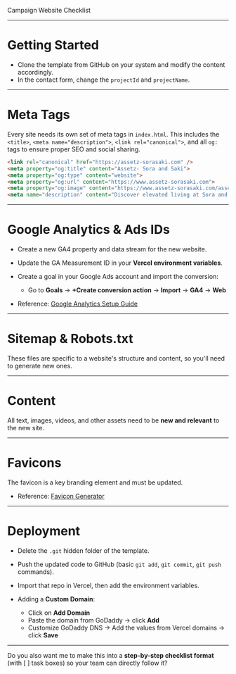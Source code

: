 Campaign Website Checklist

---

# Getting Started

* Clone the template from GitHub on your system and modify the content accordingly.
* In the contact form, change the `projectId` and `projectName`.

---

# Meta Tags

Every site needs its own set of meta tags in `index.html`. This includes the `<title>`, `<meta name="description">`, `<link rel="canonical">`, and all `og:` tags to ensure proper SEO and social sharing.

```html
<link rel="canonical" href="https://assetz-sorasaki.com" />
<meta property="og:title" content="Assetz- Sora and Saki">
<meta property="og:type" content="website">
<meta property="og:url" content="https://www.assetz-sorasaki.com">
<meta property="og:image" content="https://www.assetz-sorasaki.com/assets/hero-banner.avif" />
<meta name="description" content="Discover elevated living at Sora and Sake by Assetz, an opu">
```

---

# Google Analytics & Ads IDs

* Create a new GA4 property and data stream for the new website.
* Update the GA Measurement ID in your **Vercel environment variables**.
* Create a goal in your Google Ads account and import the conversion:

  * Go to **Goals** → **+Create conversion action** → **Import** → **GA4** → **Web**
* Reference: [Google Analytics Setup Guide](https://support.google.com/analytics/answer/12946393?hl=en)

---

# Sitemap & Robots.txt

These files are specific to a website's structure and content, so you'll need to generate new ones.

---

# Content

All text, images, videos, and other assets need to be **new and relevant** to the new site.

---

# Favicons

The favicon is a key branding element and must be updated.

* Reference: [Favicon Generator](https://favicon.io/favicon-converter)

---

# Deployment

* Delete the `.git` hidden folder of the template.
* Push the updated code to GitHub (basic `git add`, `git commit`, `git push` commands).
* Import that repo in Vercel, then add the environment variables.
* Adding a **Custom Domain**:

  * Click on **Add Domain**
  * Paste the domain from GoDaddy → click **Add**
  * Customize GoDaddy DNS → Add the values from Vercel domains → click **Save**

---

Do you also want me to make this into a **step-by-step checklist format** (with \[ ] task boxes) so your team can directly follow it?
